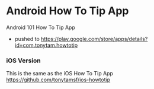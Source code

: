 Android How To Tip App
==================

Android 101 How To Tip App
- pushed to https://play.google.com/store/apps/details?id=com.tonytam.howtotip

### iOS Version

This is the same as the iOS How To Tip App https://github.com/tonytamsf/ios-howtotip
